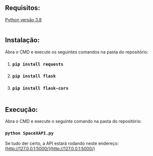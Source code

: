 ## Requisitos:

[Python versão 3.8](https://www.python.org/downloads/release/python-380/) <br /><br />


## Instalação:

Abra o CMD e execute os seguintes comandos na pasta do repositório:
1) ### `pip install requests`
2) ### `pip install flask`
3) ### `pip install flask-cors` <br /><br />


## Execução:

Abra o CMD e execute o seguinte comando na pasta do repositório:
### `python SpaceXAPI.py` <br />

Se tudo der certo, a API estará rodando neste endereço:
[http://127.0.0.1:5000/](http://127.0.0.1:5000/)
